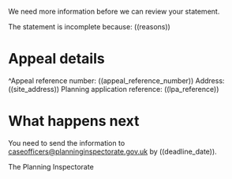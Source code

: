 We need more information before we can review your statement.

The statement is incomplete because:
((reasons))

# Appeal details

^Appeal reference number: ((appeal_reference_number))
Address: ((site_address))
Planning application reference: ((lpa_reference))

# What happens next

You need to send the information to caseofficers@planninginspectorate.gov.uk by ((deadline_date)).

The Planning Inspectorate
